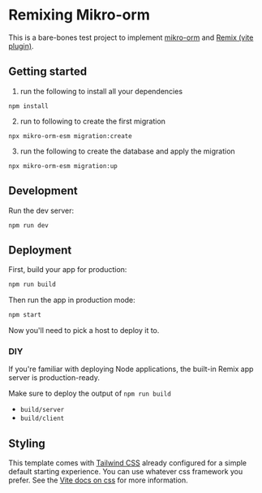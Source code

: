 # Remixing Mikro-orm

This is a bare-bones test project to implement [mikro-orm](https://mikro-orm.io/) and [Remix (vite plugin)](https://remix.run/).

## Getting started

1) run the following to install all your dependencies
```shellscript 
npm install
```
2) run to following to create the first migration 
```shellscript
npx mikro-orm-esm migration:create
``` 
3) run the following to create the database and apply the migration
```shellscript s
npx mikro-orm-esm migration:up
``` 

## Development

Run the dev server:

```shellscript
npm run dev
```

## Deployment

First, build your app for production:

```sh
npm run build
```

Then run the app in production mode:

```sh
npm start
```

Now you'll need to pick a host to deploy it to.

### DIY

If you're familiar with deploying Node applications, the built-in Remix app server is production-ready.

Make sure to deploy the output of `npm run build`

- `build/server`
- `build/client`

## Styling

This template comes with [Tailwind CSS](https://tailwindcss.com/) already configured for a simple default starting experience. You can use whatever css framework you prefer. See the [Vite docs on css](https://vitejs.dev/guide/features.html#css) for more information.
